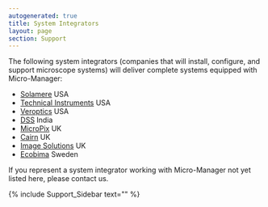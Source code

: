 ```yaml
---
autogenerated: true
title: System Integrators
layout: page
section: Support
---
```


The following system integrators (companies that will install,
configure, and support microscope systems) will deliver complete systems
equipped with Micro-Manager:

-   [Solamere](http://solameretech.com) USA
-   [Technical Instruments](http://www.techinst.com/) USA
-   [Veroptics](https://www.veroptics.com/) USA
-   [DSS](http://dssimage.com) India
-   [MicroPix](http://www.micropiximaging.com) UK
-   [Cairn](http://www.cairn-research.co.uk) UK
-   [Image Solutions](http://www.imsol.co.uk) UK
-   [Ecobima](http://www.ecobima.com) Sweden

If you represent a system integrator working with Micro-Manager not yet
listed here, please contact us.

{% include Support_Sidebar text="" %}
